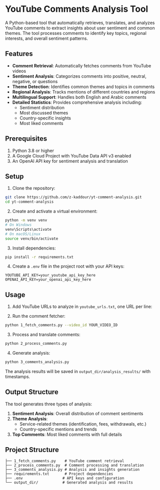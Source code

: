 # YouTube Comments Analysis Tool

A Python-based tool that automatically retrieves, translates, and analyzes YouTube comments to extract insights about user sentiment and common themes. The tool processes comments to identify key topics, regional interests, and overall sentiment patterns.

## Features

- **Comment Retrieval**: Automatically fetches comments from YouTube videos
- **Sentiment Analysis**: Categorizes comments into positive, neutral, negative, or questions
- **Theme Detection**: Identifies common themes and topics in comments
- **Regional Analysis**: Tracks mentions of different countries and regions
- **Multilingual Support**: Handles both English and Arabic comments
- **Detailed Statistics**: Provides comprehensive analysis including:
  - Sentiment distribution
  - Most discussed themes
  - Country-specific insights
  - Most liked comments

## Prerequisites

1. Python 3.8 or higher
2. A Google Cloud Project with YouTube Data API v3 enabled
3. An OpenAI API key for sentiment analysis and translation

## Setup

1. Clone the repository:
```bash
git clone https://github.com/z-kaddour/yt-comment-analysis.git
cd yt-comment-analysis
```

2. Create and activate a virtual environment:
```bash
python -m venv venv
# On Windows
venv\Scripts\activate
# On macOS/Linux
source venv/bin/activate
```

3. Install dependencies:
```bash
pip install -r requirements.txt
```

4. Create a `.env` file in the project root with your API keys:
```env
YOUTUBE_API_KEY=your_youtube_api_key_here
OPENAI_API_KEY=your_openai_api_key_here
```

## Usage

1. Add YouTube URLs to analyze in `youtube_urls.txt`, one URL per line:

2. Run the comment fetcher:
```bash
python 1_fetch_comments.py --video_id YOUR_VIDEO_ID
```

3. Process and translate comments:
```bash
python 2_process_comments.py
```

4. Generate analysis:
```bash
python 3_comments_analysis.py
```

The analysis results will be saved in `output_dir/analysis_results/` with timestamps.

## Output Structure

The tool generates three types of analysis:
1. **Sentiment Analysis**: Overall distribution of comment sentiments
2. **Theme Analysis**: 
   - Service-related themes (identification, fees, withdrawals, etc.)
   - Country-specific mentions and trends
3. **Top Comments**: Most liked comments with full details

## Project Structure

```
├── 1_fetch_comments.py    # YouTube comment retrieval
├── 2_process_comments.py  # Comment processing and translation
├── 3_comments_analysis.py # Analysis and insights generation
├── requirements.txt       # Project dependencies
├── .env                  # API keys and configuration
└── output_dir/           # Generated analysis and results
```
